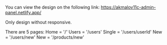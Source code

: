 You can view the design on the following link: https://akmalov11c-admin-panel.netlify.app/

Only design without responsive.

There are 5 pages:
Home = '/'
Users = '/users'
Single = '/users/userId'
New = '/users/new'
New = '/products/new'
